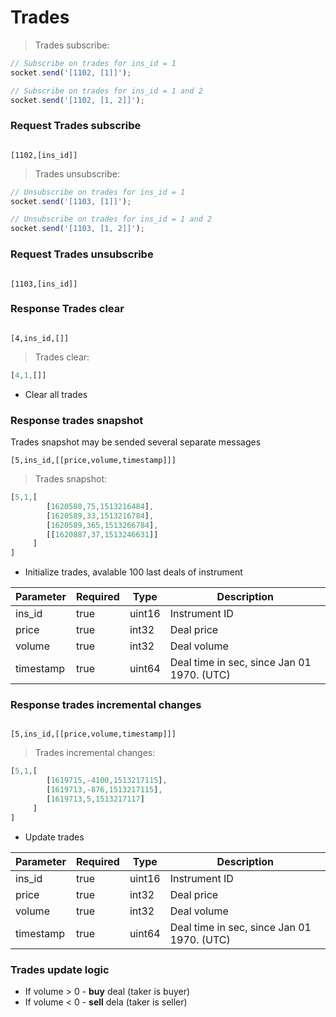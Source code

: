 # Trades

> Trades subscribe:

```javascript
// Subscribe on trades for ins_id = 1
socket.send('[1102, [1]]');

// Subscribe on trades for ins_id = 1 and 2
socket.send('[1102, [1, 2]]');
```

### Request Trades subscribe
<code>
[1102,[ins_id]]
</code>

> Trades unsubscribe:

```javascript
// Unsubscribe on trades for ins_id = 1
socket.send('[1103, [1]]');

// Unsubscribe on trades for ins_id = 1 and 2
socket.send('[1103, [1, 2]]');
```

### Request Trades unsubscribe
<code>
[1103,[ins_id]]
</code>

### Response Trades clear
<code>
[4,ins_id,[]]
</code>

> Trades clear:

```javascript
[4,1,[]]
```

* Clear all trades

### Response trades snapshot
<aside class="notice">
Trades snapshot may be sended several separate messages
</aside>
<code>
[5,ins_id,[[price,volume,timestamp]]]
</code>

> Trades snapshot:

```javascript
[5,1,[
        [1620580,75,1513216484],
        [1620589,33,1513216784],
        [1620589,365,1513266784],
        [[1620887,37,1513246631]]
     ]
]
```

* Initialize trades, avalable 100 last deals of instrument

Parameter | Required | Type | Description
--------- | ------- | ----- | -----------
ins_id | true | uint16 | Instrument ID
price | true | int32 | Deal price
volume | true | int32 | Deal volume
timestamp | true | uint64 | Deal time in sec, since Jan 01 1970. (UTC) 



### Response trades incremental changes
<code>
[5,ins_id,[[price,volume,timestamp]]]
</code>

> Trades incremental changes:

```javascript
[5,1,[
        [1619715,-4100,1513217115],
        [1619713,-876,1513217115],
        [1619713,5,1513217117]
     ]
]
```
* Update trades

Parameter | Required | Type | Description
--------- | ------- | ----- | -----------
ins_id | true | uint16 | Instrument ID
price | true | int32 | Deal price
volume | true | int32 | Deal volume
timestamp | true | uint64 | Deal time in sec, since Jan 01 1970. (UTC)


### Trades update logic 

* If volume > 0 - **buy** deal (taker is buyer)
* If volume < 0 - **sell** dela (taker is seller)